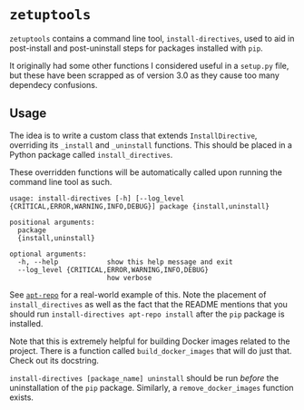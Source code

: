 # `zetuptools`

`zetuptools` contains a command line tool, `install-directives`, used to aid in post-install and post-uninstall steps for packages installed with `pip`.

It originally had some other functions I considered useful in a `setup.py` file, but these have been scrapped as of version 3.0 as they cause too many dependecy confusions.

## Usage

The idea is to write a custom class that extends `InstallDirective`, overriding its `_install` and `_uninstall` functions. This should be placed in a Python package called `install_directives`.

These overridden functions will be automatically called upon running the command line tool as such.

```text
usage: install-directives [-h] [--log_level {CRITICAL,ERROR,WARNING,INFO,DEBUG}] package {install,uninstall}

positional arguments:
  package
  {install,uninstall}

optional arguments:
  -h, --help            show this help message and exit
  --log_level {CRITICAL,ERROR,WARNING,INFO,DEBUG}
                        how verbose
```

See [`apt-repo`](https://github.com/zmarffy/apt-repo) for a real-world example of this. Note the placement of `install_directives` as well as the fact that the README mentions that you should run `install-directives apt-repo install` after the `pip` package is installed.

Note that this is extremely helpful for building Docker images related to the project. There is a function called `build_docker_images` that will do just that. Check out its docstring.

`install-directives [package_name] uninstall` should be run *before* the uninstallation of the `pip` package. Similarly, a `remove_docker_images` function exists.
